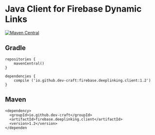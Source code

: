 # Java Client for Firebase Dynamic Links

[![Maven Central](https://maven-badges.herokuapp.com/maven-central/io.github.dev-craft/firebase.deeplinking.client/badge.svg)](https://maven-badges.herokuapp.com/maven-central/io.github.dev-craft/firebase.deeplinking.client)

## Gradle
```
repositories {
    mavenCentral()
}

dependencies {
    compile ('io.github.dev-craft:firebase.deeplinking.client:1.2')
}
```

## Maven
```
<dependency>
  <groupId>io.github.dev-craft</groupId>
  <artifactId>firebase.deeplinking.client</artifactId>
  <version>1.2</version>
</dependen
```